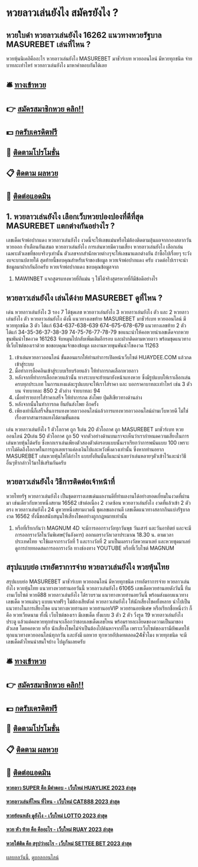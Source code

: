 # หวยลาวเล่นยังไง สมัครยังไง ?
## หวยใบดำ หวยลาวเล่นยังไง 16262 แนวทางหวยรัฐบาล MASUREBET เล่นที่ไหน ?
หวยหุ้นนิเคอิคืออะไร หวยลาวเล่นยังไง MASUREBET มาชัวร์เบท หวยออนไลน์ มีหวยทุกชนิด จ่ายบาทละเท่าไหร่ หวยลาวเล่นยังไง มาหาคำตอบกันได้เลย

## 🛎 [ทางเข้าหวย](https://bit.ly/3BG5bNw)
## 👉 [สมัครสมาชิกหวย คลิก!!](https://bit.ly/3BG5bNw)
## 💵 [กดรับเครดิตฟรี](https://bit.ly/3C3mvgS)
## 👑 [ติดตามโปรโมชั่น](https://bit.ly/3C3mvgS)
## 📋 [ติดตาม ผลหวย](https://bit.ly/3C3mvgS)
## 📱 [ติดต่อแอดมิน](https://bit.ly/3C3mvgS)

## 1. หวยลาวเล่นยังไง เลือกเว็บหวยปองปองที่ดีที่สุด MASUREBET แตกต่างกันอย่างไร ?
เลขเด็ดเจ้าพ่อปากแดง หวยลาวเล่นยังไง งวดนี้จะให้เลขแม่นหรือไม่ต้องติดตามลุ้นผลจากกองสลากวัน หวยออก ย้ำเตือนกันเสมอ หวยลาวเล่นยังไง การเล่นหวยมีความเสี่ยง หวยลาวเล่นยังไง เลือกเล่นเฉพาะตัวเลขที่ชอบจริงๆเท่านั้น ตัวเลขจากสำนักหวยต่างๆจะให้เลขมาแตกต่างกัน ถ้าซื้อไปเรื่อยๆ ระวังงบจะบานปลายใด้ สุดท้ายนี้ขอบคุณสำหรับเจ้าของข้อมูล หวยเจ้าพ่อปากแดง ครับ งวดต่อไปเราจะนำข้อมูลมาฝากกันอีกครับ หวยเจ้าพ่อปากแดง
ขอบคุณข้อมูลจาก
1. MAWINBET แจกสูตรแทงหวยยี่กีแม่น ๆ ใช้ได้จริงสูตรหวยยี่กีมีข้อดีอย่างไร

## หวยลาวเล่นยังไง เล่นได้ง่าย MASUREBET ดูที่ไหน ?
เด่น หวยลาวเล่นยังไง 3 รอง 7 ได้ชุดเลข หวยลาวเล่นยังไง 3 หวยลาวเล่นยังไง ตัว และ 2 หวยลาวเล่นยังไง ตัว หวยลาวเล่นยังไง ดังนี้
แนวทางเลขท้าย MASUREBET มาชัวร์เบท หวยออนไลน์ มีหวยทุกชนิด 3 ตัว ได้แก่
634-637-638-639
674-675-678-679
แนวทางเลขท้าย 2 ตัว ได้แก่
34-35-36-37-38-39
74-75-76-77-78-79
ขอแนะนำให้คอหวยนำเลขเด็ดจากหวยขุนพันนำโชคงวด 161263 จับหมุนไปกลับเพิ่มเติมอีกรอบ และฝากติดตามหวยลาว พร้อมชุดแนวทางที่เว็บไซต์ของเราด้วย
ขอขอบคุณเจ้าของข้อมูล
ผลงานหวยขุนพันนำโชคงวด 11263

1. เข้าเล่นหวยลาวออนไลน์ ขั้นตอนแรกให้ท่านทำการเปิดหน้าเว็บไซต์ HUAYDEE.COM แล้วกดเข้าสู่ระบบ
2. มื่อทำการล็อคอินเข้าสู่ระบบเรียบร้อยแล้ว ให้ทำการกดเลือกหวยลาว
3. หลังจากที่ทำการเลือกหวยแล้วนั้น ทางระบบจะย้ายมายังหน้าแทงหวย ซึ่งมีรูปแบบให้เราเลือกเล่นครบทุกประเภท ในการแทงแต่ละรูปแบบจะให้เราใส่ราคา และ บอกราคาบาทละเท่าไหร่ เช่น 3 ตัวบน จ่ายบาทละ 850 2 ตัวล่าง จ่ายบาทละ 94
4. เมื่อทำรายการใส่ราคาเสร็จ ให้ทำการกด ส่งโพย ปุ่มสีเขียวทางด้านล่าง
5. หลังจากนั้นในทำการกด ยืนยันส่งโพย อีกครั้ง
6. เพียงเท่านี้ก็เสร็จสิ้นการแทงหวยลาวออนไลน์แล้วการแทงหวยลาวออนไลน์ผ่านเว็บหวยดี ไม่ใช่เรื่องยากสามารถแทงได้ตามขั้นตอน

เล่น หวยลาวเล่นยังไง 1 ตัวโอกาศ ถูก 1เล่น 20 ตัวโอกาศ ถูก MASUREBET มาชัวร์เบท หวยออนไลน์ 20เล่น 50 ตัวโอกาศ ถูก 50
จากตัวอย่างด้านบนเราจะเห็นว่าเรากำหนดความเสี่ยงในการเล่นหวยหุ้นได้ครับ ซึ่งหากเราเล่นเพียงตัวสองตัวต่อรอบแบบนั้นเราเรียกว่าการพนันแบบ 100 เพราะเราไม่คิดถึงโอกาศในการถูกเลยเราแค่ลงเงินไปและหวังพึ่งดวงเท่านั้น ซึ่งหากท่านอยาก MASUREBET เล่นหวยหุ้นให้ได้กำไร แบบยั่งยืนนั้นก็แนะนำเลยว่าเล่นหลายๆตัวเข้าไว้และนำวิธีอื่นๆทีากล่าวไว้มาใช้เสริมกันครับ

## หวยลาวเล่นยังไง วิธีการติดต่อเจ้าหน้าที่
หวยไทยรัฐ หวยลาวเล่นยังไง เป็นชุดตารางเลขเด่นผลงานดีที่ทำผลงานได้อย่างยอดเยี่ยมในงวดที่ผ่านมา เช่นเดียวกับหวยหนึ่งสยาม 16562 เข้าต่อเนื่อง 2 งวดซ้อน หวยลาวเล่นยังไง งวดที่แล้วเข้า 2 ตัวตรง หวยลาวเล่นยังไง 24 ดูหวยหนึ่งสยามงวดนี้ ชุดเลขผลงานดี เลขเด็ดแนวทางสลากกินแบ่งรัฐบาลงวด 16562 ทั้งนี้ขอสนับสนุนให้เสี่ยงโชคอย่างถูกกฎหมายเท่านั้น
1. หรือที่เรียกกันว่า MAGNUM 4D จะมีการออกรางวัลทุกวันพุธ วันเสาร์ และวันอาทิตย์ และจะมีการออกรางวัลในวันพิเศษ(วันอังคาร) ออกผลรางวัลเวลาประมาณ 18.30 น. ตามเวลาประเทศไทย จะใช้ผลจากรางวัลที่ 1 และรางวัลที่ 2 มาเป็นผลรางวัลหวยมาเลย์ และหวยชุดมาเลย์ ดูการถ่ายทอดสดการออกรางวัล ทางช่องทาง YOUTUBE หรือที่เว็บไซต์ MAGNUM

## สรุปแบบย่อ เรทอัตราการจ่าย หวยลาวเล่นยังไง หวยหุ้นไทย
สรุปแบบย่อ MASUREBET มาชัวร์เบท หวยออนไลน์ มีหวยทุกชนิด เรทอัตราการจ่าย หวยลาวเล่นยังไง หวยหุ้นไทย แนวทางหวยฮานอยวันนี้ หวยลาวเล่นยังไง 61065 เลขเด็ดหวยฮานอยดังวันนี้ ทีมงานเว็บไซต์ หวยดี88 หวยลาวเล่นยังไง ได้รวบรวม แนวทางหวยฮานอยวันนี้ พร้อมส่งมอบแนวทางเลขเด็ด หวยแม่นๆ แบบแจกฟรีๆ ไม่ต้องเสียตังค์ หวยลาวเล่นยังไง ให้นักเสี่ยงโชคทั้งหลาย
นำไปเป็นแนวทางในการเสี่ยงโชค แนวทางหวยฮานอย หวยฮานอยVIP หวยฮานอยพิเศษ หรือเรียกชื่อหนึ่งว่า ก็คือ หวยเวียดนาม ทั้งนี้ เว็บไซต์ของเรา มีเลขเด็ด ทั้งแบบ 3 ตัว 2 ตัว วิ่งรูด 19 หวยลาวเล่นยังไง ประตู แล้วแต่คอหวยทุกท่านจะเลือกว่าชอบเลขเด็ดเลขไหน
พร้อมรายละเอียดของความเป็นมาของตัวเลข โดยคอหวย หรือ นักเสี่ยงโชคไม่จำเป็นต้องไปค้นหาจากที่ใด เพราะเว็บไซต์ของเรามีอัพเดทให้ทุกแนวทางหวยออนไลน์ทุกกวัน และยังมี ผลหวย ทุกหวยอัปเดทตลอด24ชั่วโมง หวยทุกชนิด จะมีเลขเด็ดตัวไหนน่าสนใจบ้าง ไปดูกันเลยครับ

## 🛎 [ทางเข้าหวย](https://bit.ly/3BG5bNw)
## 👉 [สมัครสมาชิกหวย คลิก!!](https://bit.ly/3BG5bNw)
## 💵 [กดรับเครดิตฟรี](https://bit.ly/3C3mvgS)
## 👑 [ติดตามโปรโมชั่น](https://bit.ly/3C3mvgS)
## 📋 [ติดตาม ผลหวย](https://bit.ly/3C3mvgS)
## 📱 [ติดต่อแอดมิน](https://bit.ly/3C3mvgS)

#### [หวยลาว SUPER คือ มีคำตอบ - เว็บใหม่ HUAYLIKE 2023 ล่าสุด](https://atom.io/themes/หวยลาว%20super%20คือ%20มีคำตอบ%20-%20เว็บใหม่%20huaylike%202023%20ล่าสุด)
#### [หวยลาวเล่นที่ไหน ที่ไหน - เว็บใหม่ CAT888 2023 ล่าสุด](https://atom.io/themes/หวยลาวเล่นที่ไหน%20ที่ไหน%20-%20เว็บใหม่%20cat888%202023%20ล่าสุด)
#### [หวยย้อนหลัง ดูยังไง - เว็บใหม่ LOTTO 2023 ล่าสุด](https://atom.io/themes/หวยย้อนหลัง%20ดูยังไง%20-%20เว็บใหม่%20lotto%202023%20ล่าสุด)
#### [หวย หัว ท้าย คือ คืออะไร - เว็บใหม่ RUAY 2023 ล่าสุด](https://atom.io/themes/หวย%20หัว%20ท้าย%20คือ%20คืออะไร%20-%20เว็บใหม่%20ruay%202023%20ล่าสุด)
#### [หวยใต้ติด คือ สรุปว่าอะไร - เว็บใหม่ SETTEE BET 2023 ล่าสุด](https://atom.io/themes/หวยใต้ติด%20คือ%20สรุปว่าอะไร%20-%20เว็บใหม่%20settee%20bet%202023%20ล่าสุด)

[ผลบอลวันนี้](https://siamsport.tv "ผลบอลวันนี้"), [ดูบอลออนไลน์](https://siamsport.tv/ดูบอลสด "ดูบอลออนไลน์")